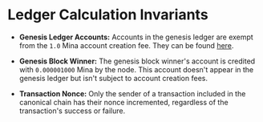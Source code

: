 # Ledger Calculation Invariants

* **Genesis Ledger Accounts:** Accounts in the genesis ledger are
  exempt from the `1.0` Mina account creation fee. They can be found
  [here](../rust/data/genesis_blocks/mainnet-1-3NKeMoncuHab5ScarV5ViyF16cJPT4taWNSaTLS64Dp67wuXigPZ.json).

* **Genesis Block Winner:** The genesis block winner's account is
  credited with `0.000001000` Mina by the node. This account doesn't
  appear in the genesis ledger but isn't subject to account creation
  fees.

* **Transaction Nonce:** Only the sender of a transaction included in
  the canonical chain has their nonce incremented, regardless of the
  transaction's success or failure.
